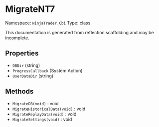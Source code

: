 # MigrateNT7

Namespace: `NinjaTrader.Cbi`
Type: class

This documentation is generated from reflection scaffolding and may be incomplete.

## Properties
- `DBDir` (string)
- `ProgressCallback` (System.Action<string>)
- `UserDataDir` (string)

## Methods
- `MigrateDB(void)` : void
- `MigrateHistoricalData(void)` : void
- `MigrateReplayData(void)` : void
- `MigrateSettings(void)` : void
